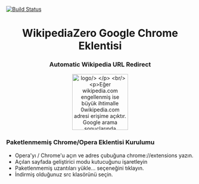 
  [![Build Status](https://travis-ci.com/mesutpiskin/wikipediaZeroExtension.svg?branch=master)](https://travis-ci.com/mesutpiskin/wikipediaZeroExtension)


<h1 align="center">WikipediaZero Google Chrome Eklentisi</h1>

<h3 align="center">Automatic Wikipedia URL Redirect</h1>

<p align="center">
 <img width="150" src="https://upload.wikimedia.org/wikipedia/commons/thumb/a/a7/Censored_wikipedia_logo_for_trwiki.svg/2000px-Censored_wikipedia_logo_for_trwiki.svg.png" alt="logo/>
</p>
<br/>


Eğer wikipedia.com engellenmiş ise büyük ihtimalle 0wikipedia.com adresi erişime açıktır. Google arama sonuçlarında 0wikipedia adresi için pek fazla sonuç göremezsiniz bu durumda her adresi elle düzenlemeniz gerekecektir. Bu eklenti sayesinde arama sonuçlarında çıkan adresler  0wikipedia alan adına yönlendirmek suretiyle erişilebilir durumda olacaktır. 

![Wikipedia Zero Ekran Görüntüsü](https://media.giphy.com/media/3o7bufrz5wHumRsHYs/giphy.gif)


### Paketlenmemiş Chrome/Opera Eklentisi Kurulumu

- Opera'yı / Chrome'u açın ve adres çubuğuna chrome://extensions yazın.
- Açılan sayfada geliştirici modu kutucuğunu işaretleyin
- Paketlenmemiş uzantıları yükle... seçeneğini tıklayın.
- İndirmiş olduğunuz src klasörünü seçin.
